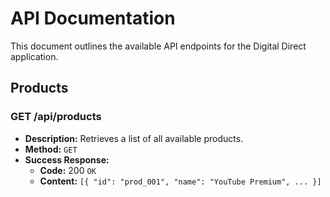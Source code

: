 # API Documentation

This document outlines the available API endpoints for the Digital Direct application.

## Products

### GET /api/products

- **Description:** Retrieves a list of all available products.
- **Method:** `GET`
- **Success Response:**
  - **Code:** 200 `OK`
  - **Content:** `[{ "id": "prod_001", "name": "YouTube Premium", ... }]`
